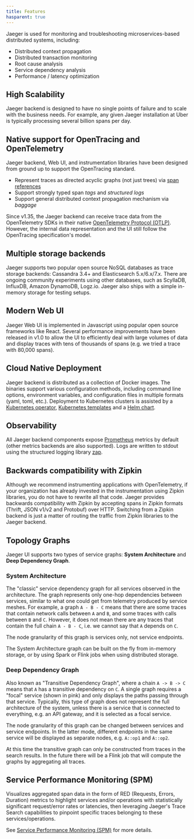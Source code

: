```yaml
---
title: Features
hasparent: true
---
```


Jaeger is used for monitoring and troubleshooting microservices-based distributed systems, including:

* Distributed context propagation
* Distributed transaction monitoring
* Root cause analysis
* Service dependency analysis
* Performance / latency optimization

## High Scalability

Jaeger backend is designed to have no single points of failure and to scale with the business needs.
For example, any given Jaeger installation at Uber is typically processing several billion spans per day.

## Native support for OpenTracing and OpenTelemetry

Jaeger backend, Web UI, and instrumentation libraries have been designed from ground up to support the OpenTracing standard.

* Represent traces as directed acyclic graphs (not just trees) via [span references](https://github.com/opentracing/specification/blob/master/specification.md#references-between-spans)
* Support strongly typed span _tags_ and _structured logs_
* Support general distributed context propagation mechanism via _baggage_

Since v1.35, the Jaeger backend can receive trace data from the OpenTelemetry SDKs in their native [OpenTelemetry Protocol (OTLP)][otlp]. However, the internal data representation and the UI still follow the OpenTracing specification's model.

## Multiple storage backends

Jaeger supports two popular open source NoSQL databases as trace storage backends: Cassandra 3.4+ and Elasticsearch 5.x/6.x/7.x.
There are ongoing community experiments using other databases, such as ScyllaDB, InfluxDB, Amazon DynamoDB, Logz.io. Jaeger also ships
with a simple in-memory storage for testing setups.

## Modern Web UI

Jaeger Web UI is implemented in Javascript using popular open source frameworks like React. Several performance improvements have been released in v1.0 to allow the UI to efficiently deal with large volumes of data and display traces with tens of thousands of spans (e.g. we tried a trace with 80,000 spans).

## Cloud Native Deployment

Jaeger backend is distributed as a collection of Docker images. The binaries support various configuration methods,
including command line options, environment variables, and configuration files in multiple formats (yaml, toml, etc.).
Deployment to Kubernetes clusters is assisted by a [Kubernetes operator](https://github.com/jaegertracing/jaeger-operator), [Kubernetes templates](https://github.com/jaegertracing/jaeger-kubernetes)
and a [Helm chart](https://github.com/kubernetes/charts/tree/master/incubator/jaeger).

## Observability

All Jaeger backend components expose [Prometheus](https://prometheus.io/) metrics by default (other metrics backends are
also supported). Logs are written to stdout using the structured logging library [zap](https://github.com/uber-go/zap).

## Backwards compatibility with Zipkin

Although we recommend instrumenting applications with OpenTelemetry, if your organization has already invested in the instrumentation using Zipkin libraries, you do not have to rewrite all that code. Jaeger provides backwards compatibility with Zipkin by accepting spans in Zipkin formats (Thrift, JSON v1/v2 and Protobuf) over HTTP. Switching from a Zipkin backend is just a matter of routing the traffic from Zipkin libraries to the Jaeger backend.

## Topology Graphs

Jaeger UI supports two types of service graphs: **System Architecture** and **Deep Dependency Graph**.

### System Architecture

The "classic" service dependency graph for all services observed in the architecture. The graph represents only one-hop dependencies between services, similar to what one could get from telemetry produced by service meshes. For example, a graph `A - B - C` means that there are some traces that contain network calls between `A` and `B`, and some traces with calls between `B` and `C`. However, it does not mean there are any traces that contain the full chain `A - B - C`, i.e. we cannot say that `A` depends on `C`.

The node granularity of this graph is services only, not service endpoints.

The System Architecture graph can be built on the fly from in-memory storage, or by using Spark or Flink jobs when using distributed storage.

### Deep Dependency Graph

Also known as "Transitive Dependency Graph", where a chain `A -> B -> C` means that `A` has a transitive dependency on `C`. A single graph requires a "focal" service (shown in pink) and only displays the paths passing through that service. Typically, this type of graph does not represent the full architecture of the system, unless there is a service that is connected to everything, e.g. an API gateway, and it is selected as a focal service.

The node granularity of this graph can be changed between services and service endpoints. In the latter mode, different endpoints in the same service will be displayed as separate nodes, e.g. `A::op1` and `A::op2`.

At this time the transitive graph can only be constructed from traces in the search results. In the future there will be a Flink job that will compute the graphs by aggregating all traces.

## Service Performance Monitoring (SPM)

Visualizes aggregated span data in the form of RED (Requests, Errors, Duration) metrics
to highlight services and/or operations with statistically significant request/error rates or
latencies, then leveraging Jaeger's Trace Search capabilities to pinpoint specific
traces belonging to these services/operations.

See [Service Performance Monitoring (SPM)](../spm) for more details.

[otlp]: https://opentelemetry.io/docs/reference/specification/protocol/
